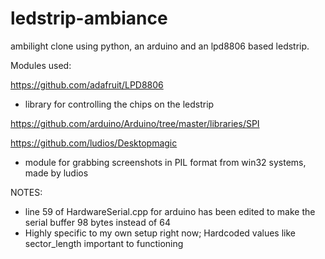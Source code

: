 ledstrip-ambiance
=================

ambilight clone using python, an arduino and an lpd8806 based ledstrip.

Modules used:

https://github.com/adafruit/LPD8806
  - library for controlling the chips on the ledstrip

https://github.com/arduino/Arduino/tree/master/libraries/SPI

https://github.com/ludios/Desktopmagic
  - module for grabbing screenshots in PIL format from win32 systems, made by ludios

NOTES:
* line 59 of HardwareSerial.cpp for arduino has been edited to make the serial buffer 98 bytes instead of 64
* Highly specific to my own setup right now; Hardcoded values like sector_length important to functioning
